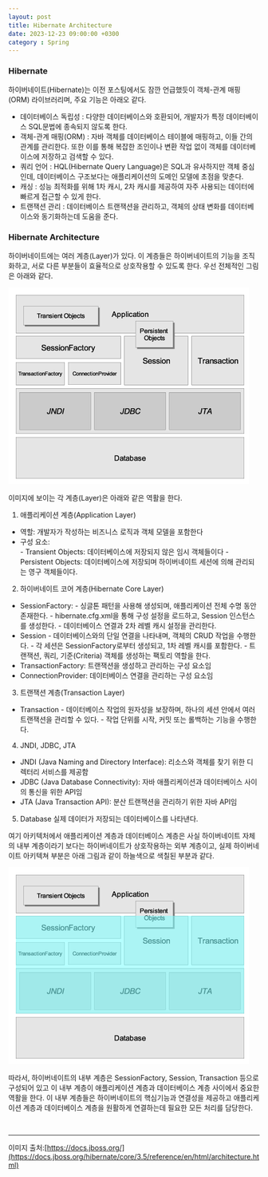 ```yaml
---
layout: post
title: Hibernate Architecture
date: 2023-12-23 09:00:00 +0300
category : Spring
---
```


### Hibernate 

하이버네이트(Hibernate)는 이전 포스팅에서도 잠깐 언급했듯이 객체-관계 매핑(ORM) 라이브러리며, 주요 기능은 아래오 같다.

* 데이터베이스 독립성 : 다양한 데이터베이스와 호환되어, 개발자가 특정 데이터베이스 SQL문법에 종속되지 않도록 한다. 
* 객체-관계 매핑(ORM) : 자바 객체를 데이터베이스 테이블에 매핑하고, 이들 간의 관계를 관리한다. 또한 이를 통해 복잡한 조인이나 변환 작업 없이 객체를 데이터베이스에 저장하고 검색할 수 있다.
* 쿼리 언어 : HQL(Hibernate Query Language)은 SQL과 유사하지만 객체 중심인데, 데이터베이스 구조보다는 애플리케이션의 도메인 모델에 초점을 맞춘다. 
* 캐싱 : 성능 최적화를 위해 1차 캐시, 2차 캐시를 제공하여 자주 사용되는 데이터에 빠르게 접근할 수 있게 한다.
* 트랜잭션 관리 : 데이터베이스 트랜잭션을 관리하고, 객체의 상태 변화를 데이터베이스와 동기화하는데 도움을 준다.

### Hibernate Architecture

하이버네이트에는 여러 계층(Layer)가 있다. 이 계층들은 하이버네이트의 기능을 조직화하고, 서로 다른 부분들이 효율적으로 상호작용할 수 있도록 한다. 우선 전체적인 그림은 아래와 같다. 

![hibernate-1](/public/img/comprehensive_hibernate_architecture.png)

이미지에 보이는 각 계층(Layer)은 아래와 같은 역활을 한다.

1. 애플리케이션 계층(Application Layer)
* 역할: 개발자가 작성하는 비즈니스 로직과 객체 모델을 포함한다
* 구성 요소:  
        - Transient Objects: 데이터베이스에 저장되지 않은 임시 객체들이다
        - Persistent Objects: 데이터베이스에 저장되며 하이버네이트 세션에 의해 관리되는 영구 객체들이다.


2. 하이버네이트 코어 계층(Hibernate Core Layer)
* SessionFactory: 
        - 싱글톤 패턴을 사용해 생성되며, 애플리케이션 전체 수명 동안 존재한다.
        - hibernate.cfg.xml을 통해 구성 설정을 로드하고, Session 인스턴스를 생성한다.
        - 데이터베이스 연결과 2차 레벨 캐시 설정을 관리한다.
* Session
        - 데이터베이스와의 단일 연결을 나타내며, 객체의 CRUD 작업을 수행한다.
        - 각 세션은 SessionFactory로부터 생성되고, 1차 레벨 캐시를 포함한다.
        - 트랜잭션, 쿼리, 기준(Criteria) 객체를 생성하는 팩토리 역할을 한다.  
* TransactionFactory: 트랜잭션을 생성하고 관리하는 구성 요소임
* ConnectionProvider: 데이터베이스 연결을 관리하는 구성 요소임

3. 트랜잭션 계층(Transaction Layer)
* Transaction
        - 데이터베이스 작업의 원자성을 보장하며, 하나의 세션 안에서 여러 트랜잭션을 관리할 수 있다.
        - 작업 단위를 시작, 커밋 또는 롤백하는 기능을 수행한다.  

4. JNDI, JDBC, JTA
* JNDI (Java Naming and Directory Interface): 리소스와 객체를 찾기 위한 디렉터리 서비스를 제공함
* JDBC (Java Database Connectivity): 자바 애플리케이션과 데이터베이스 사이의 통신을 위한 API임
* JTA (Java Transaction API): 분산 트랜잭션을 관리하기 위한 자바 API임  

5. Database
실제 데이터가 저장되는 데이터베이스를 나타낸다. 

여기 아키텍처에서 애플리케이션 계층과 데이터베이스 계층은 사실 하이버네이트 자체의 내부 계층이라기 보다는 하이버네이트가 상호작용하는 외부 계층이고, 실제 하이버네이트 아키텍쳐 부분은 아래 그림과 같이 하늘색으로 색칠된 부분과 같다.

![hibernate-2](/public/img/comprehensive_hibernate_architecture2.png)

따라서, 하이버네이트의 내부 계층은 SessionFactory, Session, Transaction 등으로 구성되어 있고 이 내부 계층이 애플리케이션 계층과 데이터베이스 계층 사이에서 중요한 역활을 한다. 이 내부 계층들은 하이버네이트의 핵심기능과 연결성을 제공하고 애플리케이션 계층과 데이터베이스 계층을 원활하게 연결하는데 필요한 모든 처리를 담당한다. 

<br>

----
이미지 출처:[https://docs.jboss.org/](https://docs.jboss.org/hibernate/core/3.5/reference/en/html/architecture.html)
